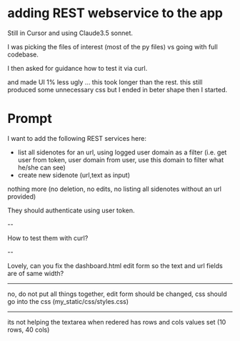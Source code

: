 # adding REST webservice to the app

Still in Cursor and using Claude3.5 sonnet.

I was picking the files of interest (most of the py files) vs going with full codebase.

I then asked for guidance how to test it via curl.

and made UI 1% less ugly ... this took longer than the rest. this still produced some unnecessary css but I ended in beter shape then I started.

# Prompt

I want to add the following REST services here:

+ list all sidenotes for an url, using logged user domain as a filter (i.e. get user from token, user domain from user, use this domain to filter what he/she can see)
+ create new sidenote (url,text as input)

nothing more (no deletion, no edits, no listing all sidenotes without an url provided)

They should authenticate using user token. 

-- 

How to test them with curl? 

--

Lovely, can you fix the dashboard.html edit form so the text and url fields are of same width? 

--- 
no, do not put all things together, edit form should be changed, css should go into the css (my_static/css/styles.css)

---
its not helping the textarea when redered has rows and cols values set (10 rows, 40 cols) 